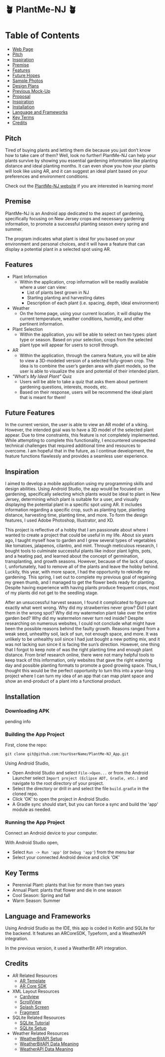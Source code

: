 # :potted_plant: PlantMe-NJ :potted_plant:

# Table of Contents
- [Web Page](https://www.immseniorshow.com/amy-vargas)
- [Pitch](#pitch)
- [Inspiration](#inspiration)
- [Premise](#premise)
- [Features](#features)
- [Future Hopes](#future-features)
- [Sample Photos](photos/design-plants.md)
- [Design Plans](photos/design-plants.md)
- [Previous Mock-Up](https://github.com/A-Vargas-GP/Plant4U-MicroThesis)
- [Proposal](docs/Final_Proposal-Amy_Vargas.pdf)
- [Inspiration](#inspiration)
- [Installation](#installation)
- [Language and Frameworks](#language-and-frameworks)
- [Key Terms](#key-terms)
- [Credits](#credits)

## Pitch
Tired of buying plants and letting them die because you just don’t know how to take care of them? Well, look no further! PlantMe-NJ can help your plants survive by showing you essential gardening information like planting distance and ideal planting months. It can even show you how your plants will look like using AR, and it can suggest an ideal plant based on your preferences and environment conditions. 

Check out the [PlantMe-NJ website](https://www.immseniorshow.com/amy-vargas) if you are interested in learning more!

## Premise
PlantMe-NJ is an Android app dedicated to the aspect of gardening, specifically focusing on New Jersey crops and necessary gardening information, to promote a successful planting season every spring and summer.

The program indicates what plant is ideal for you based on your environment and personal choices, and it will have a feature that can display a potential plant in a selected spot using AR.

## Features
* Plant Information
    - Within the application, crop information will be readily available where a user can view:
        - List of plants best grown in NJ
        - Starting planting and harvesting dates
        - Description of each plant (i.e. spacing, depth, ideal environment)
* Weather
    - On the home page, using your current location, it will display the current temperature, weather conditions, humidity, and other pertinent information.
* Plant Selection
    - Within the application, you will be able to select on two types: plant type or season. Based on your selection, crops from the selected plant type will appear for users to scroll through.
* AR
    - Within the application, through the camera feature, you will be able to view a 3D-modeled version of a selected fully-grown crop. The idea is to combine the user’s garden area with plant models, so the user is able to visualize the size and potential of their intended plant.
* *"What's My Ideal Plant"* Quiz
   - Users will be able to take a quiz that asks them about pertinent gardening questions, interests, moods, etc.
   - Based on their response, users will be recommend the ideal plant that is meant for them!

## Future Features

In the current version, the user is able to view an AR model of a viking. However, the intended goal was to have a 3D model of the selected plant appear. Due to time constraints, this feature is not completely implemented. 
While attempting to complete this functionality, I encountered unexpected technical challenges that required additional time and resources to overcome. I am hopeful that in the future, as I continue development, the feature functions flawlessly and provides a seamless user experience.

## Inspiration
I aimed to develop a mobile application using my programming skills and design abilities. Using Android Studio, the app would be focused on gardening, specifically selecting which plants would be ideal to plant in New Jersey, determining which plant is suitable for a user, and visually displaying the potential plant in a specific spot using AR. It includes information regarding a specific crop, such as planting type, planting distance, harvesting time, planting time, and more. To form the design features, I used Adobe Photoshop, Illustrator, and XD.

This project is reflective of a hobby that I am passionate about where I wanted to create a project that could be useful in my life. About six years ago, I taught myself how to garden and I grew several types of vegetables like tomatoes, jalapenos, cilantro, and mint. Through meticulous research, I bought tools to culminate successful plants like indoor plant lights, pots, and a heating pad, and learned about the concept of germination, transplanting, and growth seasons. However, because of the lack of space, I, unfortunately, had to remove all of the plants and leave the hobby behind. Luckily, this year, with more space, I had the opportunity to rekindle my gardening. This spring, I set out to complete my previous goal of regaining my green thumb, and I managed to get the flower beds ready for planting. Despite having experience with having plants produce frequent crops, most of my plants did not get to the seedling stage.

After an unsuccessful harvest season, I found it complicated to figure out exactly what went wrong. Why did my strawberries never grow? Did I plant them in the wrong spot? Why did my watermelon plant take over the entire garden bed? Why did my watermelon never turn red inside? Despite researching on numerous websites, I could not conclude what might have been the possible reasons behind the faulty growth. Reasons ranged from a weak seed, unhealthy soil, lack of sun, not enough space, and more. It was unlikely to be unhealthy soil since I had just bought a new potting mix, and it was not lacking sun since it is facing the sun’s direction. However, one thing that I forgot to keep note of was the right planting time and enough plant distance. From brief research online, there were not many helpful tools to keep track of this information, only websites that gave the right watering day and possible planting formats to promote a good growing space. Thus, I thought this would be the perfect opportunity to turn this into a year-long project where I can turn my idea of an app that can map plant space and show an end-product of a plant into a functional product.

## Installation

### Downloading APK

pending info

### Building the App Project

First, clone the repo: 

`git clone git@github.com:YourUserName/PlantMe-NJ_App.git`

Using Android Studio, 

* Open Android Studio and select `File->Open...` or from the Android Launcher select `Import project (Eclipse ADT, Gradle, etc.)` and navigate to the root directory of your project.
* Select the directory or drill in and select the file `build.gradle` in the cloned repo.
* Click 'OK' to open the project in Android Studio.
* A Gradle sync should start, but you can force a sync and build the 'app' module as needed.

### Running the App Project

Connect an Android device to your computer.

With Android Studio open, 
* Select `Run -> Run 'app'` (or `Debug 'app'`) from the menu bar
* Select your connected Android device and click 'OK'

## Key Terms
- Perennial Plant: plants that live for more than two years
- Annual Plant: plants that flower and die in one season
- Cool Season: Spring and fall
- Warm Season: Summer

## Language and Frameworks
Using Android Studio as the IDE, this app is coded in Kotlin and SQLite for the backend. It features an ARCoreSDK, Typeform, and a WeatherAPI integration. 

In the previous version, it used a WeatherBit API integration.


## Credits
- AR Related Resources
    - [AR Template](https://www.kodeco.com/6986535-arcore-with-kotlin-getting-started)
    - [AR Core SDK](https://developers.google.com/ar/develop/java/quickstart)
- XML Layout Resources
    - [Cardview](https://developer.android.com/develop/ui/views/layout/cardview)
    - [ScrollView](https://www.geeksforgeeks.org/scrollview-in-android/)
    - [Splash Screen](https://developer.android.com/develop/ui/views/launch/splash-screen)
    - [Fragment](https://medium.com/@martinbaraya/fragments-tutorial-with-example-in-android-studio-6f92f53ad8cd)
- SQLite Related Resources
    - [SQLite Tutorial](https://nrohpos.medium.com/implement-sqlite-in-android-kotlin-39bc42e97ab1)
    - [SQLite Setup](https://www.youtube.com/watch?v=9LYn-OBO5qE)
- Weather Related Resources
    - [WeatherBitAPI Setup](https://www.geeksforgeeks.org/how-to-build-a-weather-app-in-android/)
    - [WeatherBitAPI Data Meaning](https://www.weatherbit.io/api/weather-current)
    - [WeatherAPI Data Meaning](https://www.weatherapi.com/docs/#)